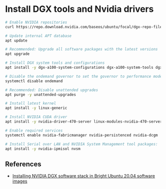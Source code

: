 # Install DGX tools and Nvidia drivers

```bash
# Enable NVIDIA repositories
curl https://repo.download.nvidia.com/baseos/ubuntu/focal/dgx-repo-files.tgz | sudo tar xzf - -C /

# Update internal APT database
apt update

# Recommended: Upgrade all software packages with the latest versions
apt upgrade

# Install DGX system tools and configurations
apt install -y dgx-a100-system-configurations dgx-a100-system-tools dgx-a100-system-tools-extra 

# Disable the ondemand governor to set the governor to performance mode
systemctl disable ondemand

# Recommended: Disable unattended upgrades
apt purge -y unattended-upgrades

# Install latest kernel
apt install -y linux-generic

# Install NVIDIA CUDA driver
apt install -y nvidia-driver-470-server linux-modules-nvidia-470-server-generic libnvidia-nscq-470 nvidia-modprobe nvidia-fabricmanager-470 datacenter-gpu-manager nv-persistence-mode

# Enable required services
systemctl enable nvidia-fabricmanager nvidia-persistenced nvidia-dcgm

# Install Serial over LAN and NVIDIA System Management tool packages:
apt install -y nvidia-ipmisol nvsm
```

## References

- [Installing NVIDIA DGX software stack in Bright Ubuntu 20.04 software images](https://kb.brightcomputing.com/knowledge-base/installing-nvidia-dgx-software-stack-in-bright-ubuntu-20-04-software-images/)
